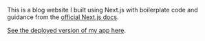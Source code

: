 This is a blog website I built using Next.js with boilerplate code and guidance from the [official Next.js docs](https://nextjs.org/learn).

[See the deployed version of my app here](https://nextjs-blog-website.vercel.app/).
